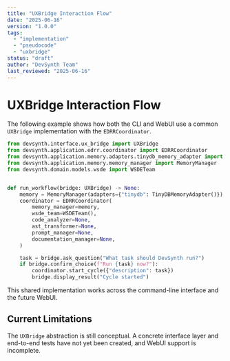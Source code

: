```yaml
---
title: "UXBridge Interaction Flow"
date: "2025-06-16"
version: "1.0.0"
tags:
  - "implementation"
  - "pseudocode"
  - "uxbridge"
status: "draft"
author: "DevSynth Team"
last_reviewed: "2025-06-16"
---
```


# UXBridge Interaction Flow

The following example shows how both the CLI and WebUI use a common `UXBridge`
implementation with the `EDRRCoordinator`.

```python
from devsynth.interface.ux_bridge import UXBridge
from devsynth.application.edrr.coordinator import EDRRCoordinator
from devsynth.application.memory.adapters.tinydb_memory_adapter import TinyDBMemoryAdapter
from devsynth.application.memory.memory_manager import MemoryManager
from devsynth.domain.models.wsde import WSDETeam


def run_workflow(bridge: UXBridge) -> None:
    memory = MemoryManager(adapters={"tinydb": TinyDBMemoryAdapter()})
    coordinator = EDRRCoordinator(
        memory_manager=memory,
        wsde_team=WSDETeam(),
        code_analyzer=None,
        ast_transformer=None,
        prompt_manager=None,
        documentation_manager=None,
    )

    task = bridge.ask_question("What task should DevSynth run?")
    if bridge.confirm_choice(f"Run {task} now?"):
        coordinator.start_cycle({"description": task})
        bridge.display_result("Cycle started")
```

This shared implementation works across the command-line interface and the future WebUI.

## Current Limitations

The `UXBridge` abstraction is still conceptual. A concrete interface layer and
end-to-end tests have not yet been created, and WebUI support is incomplete.
